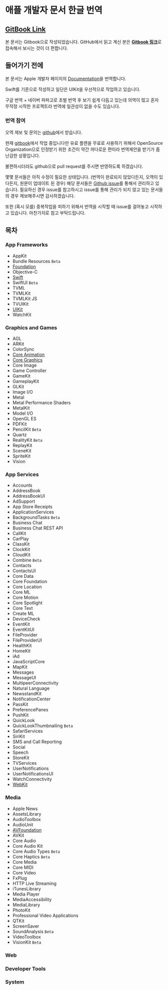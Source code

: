 # 애플 개발자 문서 한글 번역

## [GitBook Link](https://melod-it.gitbook.io/sagwa/)

본 문서는 Gitbook으로 작성되었습니다. GitHub에서 읽고 계신 분은 [**Gitbook 링크**](https://melod-it.gitbook.io/sagwa/)로 접속해서 보시는 것이 더 편합니다.

## 들어가기 전에

본 문서는 Apple 개발자 페이지의 [Documentation](https://developer.apple.com/documentation/)을 번역합니다.

Swift를 기준으로 작성하고 일단은 UIKit을 우선적으로 작업하고 있습니다.

구글 번역 + 네이버 파파고로 초벌 번역 후 보기 쉽게 다듬고 있는데 의역이 많고 혼자 무작정 시작한 프로젝트라 번역에 일관성이 없을 수도 있습니다.

### 번역 참여

오역 제보 및 문의는 [github](https://github.com/ESnark/sagwa)에서 받습니다.

현재 [gitbook](https://www.gitbook.com/)에서 작업 중입니다만 유료 플랜을 무료로 사용하기 위해서 OpenSource Organization으로 인정받기 위한 조건이 약간 까다로운 편이라 번역제안을 받기가 좀 난감한 상황입니다.

불편하시더라도 github으로 pull request를 주시면 반영하도록 하겠습니다.

몇몇 문서들은 아직 수정이 필요한 상태입니다. \(번역이 완료되지 않았다든지, 오역이 있다든지, 원문이 업데이트 된 경우\) 해당 문서들은 [Github issue](https://github.com/ESnark/sagwa/issues)를 통해서 관리하고 있습니다. 필요하신 경우 issue를 참고하시고 issue를 통해 관리가 되지 않고 있는 문서들의 경우 제보해주시면 감사하겠습니다.

또한 \(혹시 모를\) 중복작업을 피하기 위해서 번역을 시작할 때 issue를 걸어놓고 시작하고 있습니다. 마찬가지로 참고 부탁드립니다.

## 목차

### App Frameworks

* AppKit
* Bundle Resources `Beta`
* [Foundation](app-frameworks/foundation/)
* Objective-C
* [Swift](app-frameworks/swift/)
* SwiftUI `Beta`
* TVML
* TVMLKit
* TVMLKit JS
* TVUIKit
* [UIKit](app-frameworks/uikit/)
* WatchKit

### Graphics and Games

* AGL
* ARKit
* ColorSync
* [Core Animation](graphics-and-games/core-animation/)
* [Core Graphics](graphics-and-games/core-graphics/)
* Core Image
* Game Controller
* GameKit
* GameplayKit
* GLKit
* Image I/O
* Metal
* Metal Performance Shaders
* MetalKit
* Model I/O
* OpenGL ES
* PDFKit
* PencilKit `Beta`
* Quartz
* RealityKit `Beta`
* ReplayKit
* SceneKit
* SpriteKit
* Vision

### App Services

* Accounts
* AddressBook
* AddressBookUI
* AdSupport
* App Store Receipts
* ApplicationServices
* BackgroundTasks `Beta`
* Business Chat
* Business Chat REST API
* CallKit
* CarPlay
* ClassKit
* ClockKit
* CloudKit
* Combine `Beta`
* Contacts
* ContactsUI
* Core Data
* Core Foundation
* Core Location
* Core ML
* Core Motion
* Core Spotlight
* Core Text
* Create ML
* DeviceCheck
* EventKit
* EventKitUI
* FileProvider
* FileProviderUI
* HealthKit
* HomeKit
* iAd
* JavaScriptCore
* MapKit
* Messages
* MessageUI
* MultipeerConnectivity
* Natural Language
* NewsstandKit
* NotificationCenter
* PassKit
* PreferencePanes
* PushKit
* QuickLook
* QuickLookThumbnailing `Beta`
* SafariServices
* SiriKit
* SMS and Call Reporting
* Social
* Speech
* StoreKit
* TVServices
* UserNotifications
* UserNotificationsUI
* WatchConnectivity
* [WebKit](app-services/webkit/)

### Media

* Apple News
* AssetsLibrary
* AudioToolbox
* AudioUnit
* [AVFoundation](media/avfoundation/)
* AVKit
* Core Audio
* Core Audio Kit
* Core Audio Types `Beta`
* Core Haptics `Beta`
* Core Media
* Core MIDI
* Core Video
* FxPlug
* HTTP Live Streaming
* iTunesLibrary
* Media Player
* MediaAccessibility
* MediaLibrary
* PhotoKit
* Professional Video Applications
* QTKit
* ScreenSaver
* SoundAnalysis `Beta`
* VideoToolbox
* VisionKit `Beta`

### Web

### Developer Tools

### System

